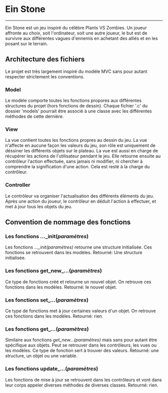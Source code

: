 # Ein Stone
***
Ein Stone est un jeu inspiré du célèbre Plants VS Zombies. Un joueur affronte au choix, soit l'ordinateur, soit une autre joueur, le but est de survivre aux différentes vagues d'ennemis en achetant des alliés et en les posant sur le terrain.

## Architecture des fichiers
Le projet est très largement inspiré du modèle MVC sans pour autant respecter strictement les conventions.

### Model
Le modèle comporte toutes les fonctions propores aux différentes structures du projet (hors fonctions de dessin). Chaque fichier '.c' du dossier 'models' pourrait être associé à une classe avec les différentes méthodes de cette dernière.

### View
La vue contient toutes les fonctions propres au dessin du jeu.
La vue n'affecte en aucune façon les valeurs du jeu, son rôle est uniquement de déssiner les différents objets sur le plateau.
La vue est aussi en charge de récupérer les actions de l'utilisateur pendant le jeu. Elle retourne ensuite au contrôleur l'action effectuée, sans jamais ni modifier, ni chercher à comprendre la signification d'une action. Cela est resté à la charge du contrôleur.

### Controller
Le contrôleur va organiser l'actualisation des différents éléments du jeu.
Après une action du joueur, le contrôleur en déduit l'action à effectuer, et met à jour tous les objets du jeu.


## Convention de nommage des fonctions

### Les fonctions *...*_init(*paramètres*)
Les fonctions *..._init(paramètres)* retourne une structure initialisée.
Ces fonctions se retrouvent dans les modèles.
Retourné: Une structure initialisée.

### Les fonctions get_new_*...*(*paramètres*)
Ce type de fonctions créé et retourne un nouvel objet. On retrouve ces fonctions dans les modèles.
Retourné: le nouvel objet.

### Les fonctions set_*...*(*paramètres*)
Ce type de fonctions met à jour certaines valeurs d'un objet. On retrouve ces fonctions dans les modèles.
Retourné: rien.

### Les fonctions get_*...*(*paramètres*)
Similaire aux fonctions *get_new...(paramètres)* mais sans pour autant être spécifique aux objets. Peut se retrouver dans les contrôleurs, les vues ou les modèles. Ce type de fonction sert à trouver des valeurs.
Retourné: une structure, un objet ou une variable.

### Les fonctions update_*...*(*paramètres*)
Les fonctions de mise à jour se retrouvent dans les contrôleurs et vont dans leur corps appeler diverses méthodes de diverses classes.
Retourné: rien.